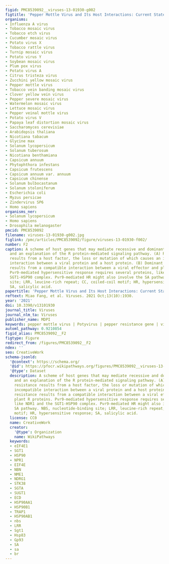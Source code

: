 ```yaml
---
figid: PMC8539092__viruses-13-01930-g002
figtitle: 'Pepper Mottle Virus and Its Host Interactions: Current State of Knowledge'
organisms:
- Influenza A virus
- Tobacco mosaic virus
- Tobacco etch virus
- Cucumber mosaic virus
- Potato virus X
- Tobacco rattle virus
- Turnip mosaic virus
- Potato virus Y
- Soybean mosaic virus
- Plum pox virus
- Potato virus A
- Citrus tristeza virus
- Zucchini yellow mosaic virus
- Pepper mottle virus
- Tobacco vein banding mosaic virus
- Clover yellow vein virus
- Pepper severe mosaic virus
- Watermelon mosaic virus
- Lettuce mosaic virus
- Pepper veinal mottle virus
- Potato virus V
- Papaya leaf distortion mosaic virus
- Saccharomyces cerevisiae
- Arabidopsis thaliana
- Nicotiana tabacum
- Glycine max
- Solanum lycopersicum
- Solanum tuberosum
- Nicotiana benthamiana
- Capsicum annuum
- Phytophthora infestans
- Capsicum frutescens
- Capsicum annuum var. annuum
- Capsicum chinense
- Solanum bulbocastanum
- Solanum stoloniferum
- Escherichia coli
- Myzus persicae
- Zindervirus SP6
- Homo sapiens
organisms_ner:
- Solanum lycopersicum
- Homo sapiens
- Drosophila melanogaster
pmcid: PMC8539092
filename: viruses-13-01930-g002.jpg
figlink: /pmc/articles/PMC8539092/figure/viruses-13-01930-f002/
number: F2
caption: A scheme of host genes that may mediate recessive and dominant resistance
  and an explanation of the R protein-mediated signaling pathway. (A) Recessive resistance
  results from a host factor, the loss or mutation of which causes an incompatible
  interaction between a viral protein and a host protein. (B) Dominant resistance
  results from a compatible interaction between a viral effector and plant R proteins.
  Pvr9-mediated hypersensitive response requires several proteins, like NDR1 and the
  SGT1-HSP90 complex. Pvr9-mediated HR might also involve the SA pathway. NBS, nucleotide-binding
  site; LRR, leucine-rich repeat; CC, coiled-coil motif; HR, hypersensitive response;
  SA, salicylic acid.
papertitle: 'Pepper Mottle Virus and Its Host Interactions: Current State of Knowledge.'
reftext: Miao Fang, et al. Viruses. 2021 Oct;13(10):1930.
year: '2021'
doi: 10.3390/v13101930
journal_title: Viruses
journal_nlm_ta: Viruses
publisher_name: MDPI
keywords: pepper mottle virus | Potyvirus | pepper resistance gene | virus–host interaction
automl_pathway: 0.9210854
figid_alias: PMC8539092__F2
figtype: Figure
redirect_from: /figures/PMC8539092__F2
ndex: ''
seo: CreativeWork
schema-jsonld:
  '@context': https://schema.org/
  '@id': https://pfocr.wikipathways.org/figures/PMC8539092__viruses-13-01930-g002.html
  '@type': Dataset
  description: A scheme of host genes that may mediate recessive and dominant resistance
    and an explanation of the R protein-mediated signaling pathway. (A) Recessive
    resistance results from a host factor, the loss or mutation of which causes an
    incompatible interaction between a viral protein and a host protein. (B) Dominant
    resistance results from a compatible interaction between a viral effector and
    plant R proteins. Pvr9-mediated hypersensitive response requires several proteins,
    like NDR1 and the SGT1-HSP90 complex. Pvr9-mediated HR might also involve the
    SA pathway. NBS, nucleotide-binding site; LRR, leucine-rich repeat; CC, coiled-coil
    motif; HR, hypersensitive response; SA, salicylic acid.
  license: CC0
  name: CreativeWork
  creator:
    '@type': Organization
    name: WikiPathways
  keywords:
  - eIF4E1
  - SGT1
  - HSP90
  - NPR1
  - EIF4E
  - NBN
  - NME1
  - NDRG1
  - STK38
  - SGTA
  - SUGT1
  - ECD
  - HSP90AA1
  - HSP90B1
  - TRAP1
  - HSP90AB1
  - nbs
  - LRR
  - Sgt1
  - Hsp83
  - Gp93
  - SA
  - sa
  - br
---
```

